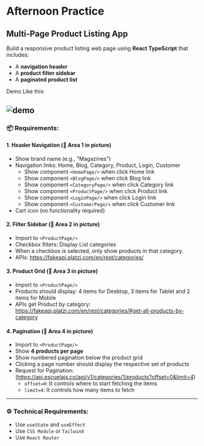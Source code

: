 # Afternoon Practice

## Multi-Page Product Listing App

Build a responsive product listing web page using **React TypeScript** that includes:

- A **navigation header**
- A **product filter sidebar**
- A **paginated product list**

Demo Like this:

## ![demo](./afternoon.png)

### 📦 **Requirements:**

#### 1. Header Navigation (🔼 Area 1 in picture)

- Show brand name (e.g., "Magazines")
- Navigation links: Home, Blog, Category, Product, Login, Customer
  - Show component `<HomePage/>` when click Home link
  - Show component `<BlogPage/>` when click Blog link
  - Show component `<CategoryPage/>` when click Category link
  - Show component `<ProductPage/>` when click Product link
  - Show component `<LoginPage/>` when click Login link
  - Show component `<CustomerPage/>` when click Customer link
- Cart icon (no functionality required)

#### 2. Filter Sidebar (🔼 Area 2 in picture)

- Import to `<ProductPage/>`
- Checkbox filters: Display List categories
- When a checkbox is selected, only show products in that category.
- APIs: <https://fakeapi.platzi.com/en/rest/categories/>

#### 3. Product Grid (🔼 Area 3 in picture)

- Import to `<ProductPage/>`
- Products should display: 4 items for Desktop, 3 items for Tablet and 2 items for Mobile
- APIs get Product by category: <https://fakeapi.platzi.com/en/rest/categories/#get-all-products-by-category>

#### 4. Pagination (🔼 Area 4 in picture)

- Import to `<ProductPage/>`
- Show **4 products per page**
- Show numbered pagination below the product grid
- Clicking a page number should display the respective set of products
- Request for Pagination: (<https://api.escuelajs.co/api/v1/categories/1/products?offset=0&limit=4>)
  - `offset=0`: It controls where to start fetching the items
  - `limit=4`: It controls how many items to fetch

---

### ⚙️ **Technical Requirements:**

- Use `useState` and `useEffect`
- Use `CSS Module` or `Tailwind`
- Use `React Router`
